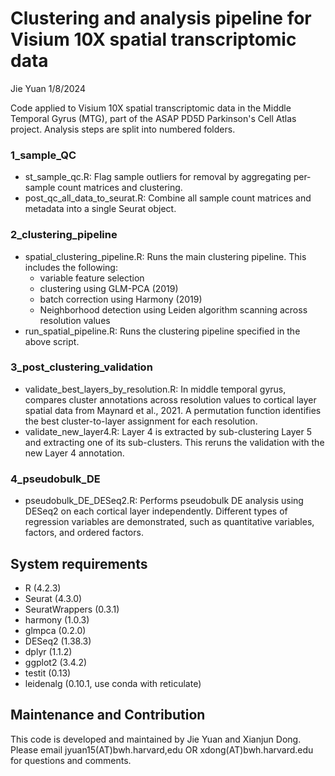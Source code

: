 # Clustering and analysis pipeline for Visium 10X spatial transcriptomic data
Jie Yuan 1/8/2024

Code applied to Visium 10X spatial transcriptomic data in the Middle Temporal Gyrus (MTG), part of the ASAP PD5D Parkinson's Cell Atlas project. Analysis steps are split into numbered folders.


### 1_sample_QC
- st_sample_qc.R: Flag sample outliers for removal by aggregating per-sample count matrices and clustering.
- post_qc_all_data_to_seurat.R: Combine all sample count matrices and metadata into a single Seurat object.

### 2_clustering_pipeline
- spatial_clustering_pipeline.R: Runs the main clustering pipeline. This includes the following:
    - variable feature selection
    - clustering using GLM-PCA (2019)
    - batch correction using Harmony (2019)
    - Neighborhood detection using Leiden algorithm scanning across resolution values
- run_spatial_pipeline.R: Runs the clustering pipeline specified in the above script.

### 3_post_clustering_validation
- validate_best_layers_by_resolution.R: In middle temporal gyrus, compares cluster annotations across resolution values to cortical layer spatial data from Maynard et al., 2021. A permutation function identifies the best cluster-to-layer assignment for each resolution.
- validate_new_layer4.R: Layer 4 is extracted by sub-clustering Layer 5 and extracting one of its sub-clusters. This reruns the validation with the new Layer 4 annotation.

### 4_pseudobulk_DE
- pseudobulk_DE_DESeq2.R: Performs pseudobulk DE analysis using DESeq2 on each cortical layer independently. Different types of regression variables are demonstrated, such as quantitative variables, factors, and ordered factors.


## System requirements
- R (4.2.3)
- Seurat (4.3.0)
- SeuratWrappers (0.3.1)
- harmony (1.0.3)
- glmpca (0.2.0)
- DESeq2 (1.38.3)
- dplyr (1.1.2)
- ggplot2 (3.4.2)
- testit (0.13)
- leidenalg (0.10.1, use conda with reticulate)


## Maintenance and Contribution
This code is developed and maintained by Jie Yuan and Xianjun Dong. Please email jyuan15(AT)bwh.harvard,edu OR xdong(AT)bwh.harvard.edu for questions and comments.
